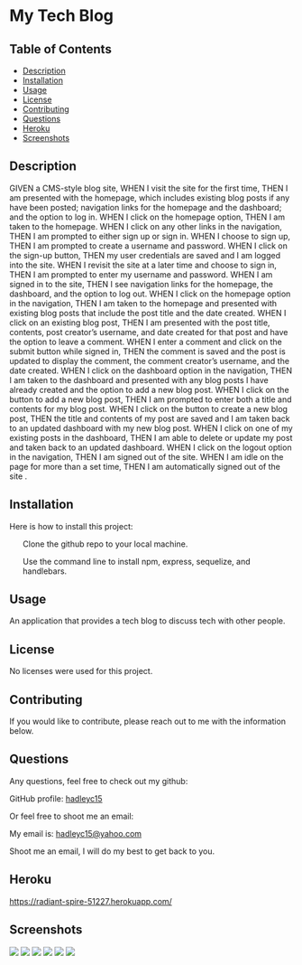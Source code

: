# My Tech Blog

  ## Table of Contents
  
  * [Description](#description)
  * [Installation](#installation)
  * [Usage](#usage)
  * [License](#license)
  * [Contributing](#contributing)
  * [Questions](#questions)
  * [Heroku](#heroku)
  * [Screenshots](#screenshots)

  ## Description

  GIVEN a CMS-style blog site,
  WHEN I visit the site for the first time,
  THEN I am presented with the homepage, which includes existing blog posts if any have been posted; navigation links for the homepage and the dashboard; and the option to log in.
  WHEN I click on the homepage option,
  THEN I am taken to the homepage.
  WHEN I click on any other links in the navigation,
  THEN I am prompted to either sign up or sign in.
  WHEN I choose to sign up,
  THEN I am prompted to create a username and password.
  WHEN I click on the sign-up button,
  THEN my user credentials are saved and I am logged into the site.
  WHEN I revisit the site at a later time and choose to sign in,
  THEN I am prompted to enter my username and password.
  WHEN I am signed in to the site,
  THEN I see navigation links for the homepage, the dashboard, and the option to log out.
  WHEN I click on the homepage option in the navigation,
  THEN I am taken to the homepage and presented with existing blog posts that include the post title and the date created.
  WHEN I click on an existing blog post,
  THEN I am presented with the post title, contents, post creator’s username, and date created for that post and have the option to leave a comment.
  WHEN I enter a comment and click on the submit button while signed in,
  THEN the comment is saved and the post is updated to display the comment, the comment creator’s username, and the date created.
  WHEN I click on the dashboard option in the navigation,
  THEN I am taken to the dashboard and presented with any blog posts I have already created and the option to add a new blog post.
  WHEN I click on the button to add a new blog post,
  THEN I am prompted to enter both a title and contents for my blog post.
  WHEN I click on the button to create a new blog post,
  THEN the title and contents of my post are saved and I am taken back to an updated dashboard with my new blog post.
  WHEN I click on one of my existing posts in the dashboard,
  THEN I am able to delete or update my post and taken back to an updated dashboard.
  WHEN I click on the logout option in the navigation,
  THEN I am signed out of the site.
  WHEN I am idle on the page for more than a set time,
  THEN I am automatically signed out of the site .

  ## Installation
  
  Here is how to install this project:

  <ul>Clone the github repo to your local machine.</ul>
  <ul>Use the command line to install npm, express, sequelize, and handlebars.</ul>
 
  ## Usage

  An application that provides a tech blog to discuss tech with other people.

  ## License
  
  No licenses were used for this project.

  ## Contributing

  If you would like to contribute, please reach out to me with the information below.
  
  ## Questions

  Any questions, feel free to check out my github:

  GitHub profile: [hadleyc15](https://github.com/hadleyc15)
    
  Or feel free to shoot me an email:
    
  My email is: [hadleyc15@yahoo.com](mailto:hadleyc15@yahoo.com)
    
  Shoot me an email, I will do my best to get back to you.

  ## Heroku

  https://radiant-spire-51227.herokuapp.com/

  ## Screenshots

<img src="/images/Screenshot%20().png" />

<img src="/images/Screenshot%20().png" />

<img src="/images/Screenshot%20().png" />

<img src="/images/Screenshot%20().png" />

<img src="/images/Screenshot%20().png" />

<img src="/images/Screenshot%20().png" />